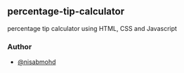 ## percentage-tip-calculator
percentage tip calculator using HTML, CSS and Javascript

### Author
- [@nisabmohd](https://github.com/nisabmohd)
